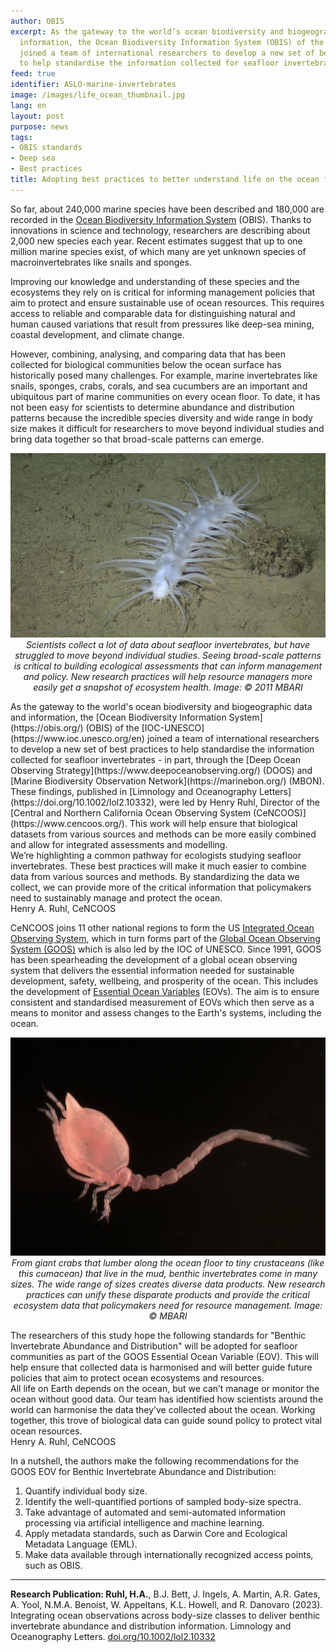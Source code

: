 ```yaml
---
author: OBIS
excerpt: As the gateway to the world’s ocean biodiversity and biogeographic data and
  information, the Ocean Biodiversity Information System (OBIS) of the IOC-UNESCO
  joined a team of international researchers to develop a new set of best practices
  to help standardise the information collected for seafloor invertebrates.
feed: true
identifier: ASLO-marine-invertebrates
image: /images/life_ocean_thumbnail.jpg
lang: en
layout: post
purpose: news
tags:
- OBIS standards
- Deep sea
- Best practices
title: Adopting best practices to better understand life on the ocean floor
---
```


So far, about 240,000 marine species have been described and 180,000 are recorded in the [Ocean Biodiversity Information System](https://obis.org/) (OBIS). Thanks to innovations in science and technology, researchers are describing about 2,000 new species each year. Recent estimates suggest that up to one million marine species exist, of which many are yet unknown species of macroinvertebrates like snails and sponges.

Improving our knowledge and understanding of these species and the ecosystems they rely on is critical for informing management policies that aim to protect and ensure sustainable use of ocean resources. This requires access to reliable and comparable data for distinguishing natural and human caused variations that result from pressures like deep-sea mining, coastal development, and climate change.

However, combining, analysing, and comparing data that has been collected for biological communities below the ocean surface has historically posed many challenges. For example, marine invertebrates like snails, sponges, crabs, corals, and sea cucumbers are an important and ubiquitous part of marine communities on every ocean floor. To date, it has not been easy for scientists to determine abundance and distribution patterns because the incredible species diversity and wide range in body size makes it difficult for researchers to move beyond individual studies and bring data together so that broad-scale patterns can emerge.
<p align="center">
<img src="/images/life-ocean-fig1.jpg">
<br>
<i>Scientists collect a lot of data about seafloor invertebrates, but have struggled to move beyond individual studies. Seeing broad-scale patterns is critical to building ecological assessments that can inform management and policy. New research practices will help resource managers more easily get a snapshot of ecosystem health. Image: © 2011 MBARI</i>
</p>
As the gateway to the world's ocean biodiversity and biogeographic data and information, the [Ocean Biodiversity Information System](https://obis.org/) (OBIS) of the [IOC-UNESCO](https://www.ioc.unesco.org/en) joined a team of international researchers to develop a new set of best practices to help standardise the information collected for seafloor invertebrates - in part, through the [Deep Ocean Observing Strategy](https://www.deepoceanobserving.org/) (DOOS) and [Marine Biodiversity Observation Network](https://marinebon.org/) (MBON). These findings, published in [Limnology and Oceanography Letters](https://doi.org/10.1002/lol2.10332), were led by Henry Ruhl, Director of the [Central and Northern California Ocean Observing System (CeNCOOS)](https://www.cencoos.org/). This work will help ensure that biological datasets from various sources and methods can be more easily combined and allow for integrated assessments and modelling.

<div class="post-quote">
We’re highlighting a common pathway for ecologists studying seafloor invertebrates. These best practices will make it much easier to combine data from various sources and methods. By standardizing the data we collect, we can provide more of the critical information that policymakers need to sustainably manage and protect the ocean.
<div class="post-quote-author">Henry A. Ruhl, CeNCOOS</div>
</div>

CeNCOOS joins 11 other national regions to form the US [Integrated Ocean Observing System](https://ioos.noaa.gov/), which in turn forms part of the [Global Ocean Observing System (GOOS)](https://www.goosocean.org/) which is also led by the IOC of UNESCO. Since 1991, GOOS has been spearheading the development of a global ocean observing system that delivers the essential information needed for sustainable development, safety, wellbeing, and prosperity of the ocean. This includes the development of [Essential Ocean Variables](https://www.goosocean.org/index.php?option=com_content&view=article&id=14&Itemid=114) (EOVs). The aim is to ensure consistent and standardised measurement of EOVs which then serve as a means to monitor and assess changes to the Earth's systems, including the ocean.
<p align="center">
<img src="/images/life-ocean-fig2.jpg">
<br>
<i>From giant crabs that lumber along the ocean floor to tiny crustaceans (like this cumacean) that live in the mud, benthic invertebrates come in many sizes. The wide range of sizes creates diverse data products. New research practices can unify these disparate products and provide the critical ecosystem data that policymakers need for resource management. Image: © MBARI</i>
</p>
The researchers of this study hope the following standards for "Benthic Invertebrate Abundance and Distribution" will be adopted for seafloor communities as part of the GOOS Essential Ocean Variable (EOV). This will help ensure that collected data is harmonised and will better guide future policies that aim to protect ocean ecosystems and resources.

<div class="post-quote">
All life on Earth depends on the ocean, but we can’t manage or monitor the ocean without good data. Our team has identified how scientists around the world can harmonise the data they’ve collected about the ocean. Working together, this trove of biological data can guide sound policy to protect vital ocean resources.
<div class="post-quote-author">Henry A. Ruhl, CeNCOOS</div>
</div>

In a nutshell, the authors make the following recommendations for the GOOS EOV for Benthic Invertebrate Abundance and Distribution:

1.  Quantify individual body size.
2.  Identify the well-quantified portions of sampled body-size spectra.
3.  Take advantage of automated and semi-automated information processing via artificial intelligence and machine learning.
4.  Apply metadata standards, such as Darwin Core and Ecological Metadata Language (EML).
5.  Make data available through internationally recognized access points, such as OBIS.

------------------------------------------------------------------------

**Research Publication: Ruhl, H.A.**, B.J. Bett, J. Ingels, A. Martin, A.R. Gates, A. Yool, N.M.A. Benoist, W. Appeltans, K.L. Howell, and R. Danovaro (2023). Integrating ocean observations across body-size classes to deliver benthic invertebrate abundance and distribution information. Limnology and Oceanography Letters. [doi.org/10.1002/lol2.10332](https://doi.org/10.1002/lol2.10332)